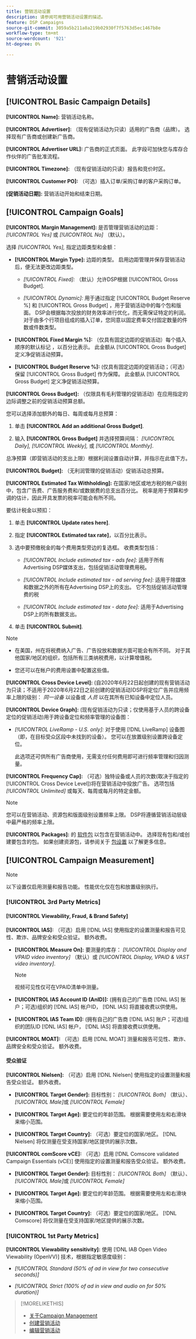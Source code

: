 ```yaml
---
title: 营销活动设置
description: 请参阅可用营销活动设置的描述。
feature: DSP Campaigns
source-git-commit: 3059a5b211a8a219b02930f7f5763d5ec1467b8e
workflow-type: tm+mt
source-wordcount: '921'
ht-degree: 0%

---
```


# 营销活动设置

## [!UICONTROL Basic Campaign Details]

**[!UICONTROL Name]:** 营销活动名称。

**[!UICONTROL Advertiser]:** （现有促销活动为只读）适用的广告商（品牌）。 选择现有广告商或创建新广告商。

**[!UICONTROL Advertiser URL]:** 广告商的正式页面。 此字段可加快您与库存合作伙伴的广告批准流程。

**[!UICONTROL Timezone]:** （现有促销活动的只读）报告和竞价时区。

**[!UICONTROL Customer PO]:** （可选）插入订单/采购订单的客户采购订单。

**[促销活动日期]:** 营销活动开始和结束日期。

## [!UICONTROL Campaign Goals]

**[!UICONTROL Margin Management]:** 是否管理营销活动的边距： *[!UICONTROL Yes]* 或 *[!UICONTROL No]* （默认）。

选择 *[!UICONTROL Yes],* 指定边距类型和金额：

* **[!UICONTROL Margin Type]:** 边距的类型。 启用边距管理并保存营销活动后，便无法更改边距类型。

   * *[!UICONTROL Fixed]:* （默认）允许DSP根据 [!UICONTROL Gross Budget].

   * *[!UICONTROL Dynamic]:* 用于通过指定 [!UICONTROL Budget Reserve %] 和 [!UICONTROL Gross Budget] ，用于营销活动中的每个包和版面。 DSP会根据每次投放的财务效率进行优化，而无需保证特定的利润。 对于由多个行项目组成的插入订单，您同意以固定费率交付固定数量的件数或件数类型。

* **[!UICONTROL Fixed Margin %]:** （仅具有固定边距的促销活动）每个插入顺序的默认标记 <!-- impression? -->，以百分比表示。 此金额从 [!UICONTROL Gross Budget] 定义净促销活动预算。

* **[!UICONTROL Budget Reserve %]:** (仅具有固定边距的促销活动；（可选）保留 [!UICONTROL Gross Budget] 作为保障。 此金额从 [!UICONTROL Gross Budget] 定义净促销活动预算。

**[!UICONTROL Gross Budget]:** （仅限具有毛利管理的促销活动）在应用指定的边际调整之前的促销活动预算总额。

您可以选择添加额外的每日、每周或每月总预算：

1. 单击 **[!UICONTROL Add an additional Gross Budget]**.

1. 输入 **[!UICONTROL Gross Budget]** 并选择预算间隔： *[!UICONTROL Daily],* *[!UICONTROL Weekly],* 或 *[!UICONTROL Monthly]*.

总净预算（即营销活动的支出上限）根据利润设置自动计算，并指示在此值下方。

**[!UICONTROL Budget]:** （无利润管理的促销活动）促销活动总预算。

**[!UICONTROL Estimated Tax Withholding]:** 在国家/地区或地方税的帐户级别中，包含广告费、广告服务费和/或数据费的总支出百分比。 税率是用于预算和步调的估计，因此开具发票的税率可能会有所不同。

要估计税金以预扣：

1. 单击 **[!UICONTROL Update rates here]**.

1. 指定 **[!UICONTROL Estimated tax rate]**，以百分比表示。

1. 选中要预缴税金的每个费用类型旁边的复选框。 收费类型包括：

   * *[!UICONTROL Include estimated tax - ads fee]:* 适用于所有Advertising DSP媒体支出，包括促销活动管理费用税。

   * *[!UICONTROL Include estimated tax - ad serving fee]:* 适用于除媒体和数据之外的所有在Advertising DSP上的支出。 它不包括促销活动管理费的税

   * *[!UICONTROL Include estimated tax - data fee]:* 适用于Advertising DSP上的所有数据支出。

1. 单击 **[!UICONTROL Submit]**.

>[!NOTE]
>
>* 在美国，州在将税费纳入广告、广告投放和数据方面可能会有所不同。 对于其他国家/地区的组织，包括所有三类纳税费用，以计算增值税。
>
>* 您还可以在帐户的费用设置中配置这些值。<!--[fee settings](/help/dsp/admin/tax-withholdings.md). -->


**[!UICONTROL Cross Device Level]:** (自2020年6月22日起创建的现有营销活动为只读；不适用于2020年6月22日之前创建的促销活动)DSP将定位广告并应用频率上限的级别： *同一设备* 以设备或 *人员* 以在其所有已知设备中定位人员。

**[!UICONTROL Device Graph]:** (现有促销活动为只读；仅使用基于人员的跨设备定位的促销活动)用于跨设备定位和频率管理的设备图：

* *[!UICONTROL LiveRamp - U.S. only]:* 对于使用 [!DNL LiveRamp] 设备图（即，在目标受众区段中未找到的设备）。 您可以在放置级别设置跨设备定位。

   此选项还可供所有广告商使用，无需支付任何费用即可进行频率管理和归因测量。

**[!UICONTROL Frequency Cap]:** （可选）独特设备或人员的次数(取决于指定的 [!UICONTROL Cross Device Level])将在营销活动中投放广告。 选项包括 *[!UICONTROL Unlimited]* 或每天、每周或每月的特定金额。

>[!NOTE]
>
> 您可以在营销活动、资源包和版面级别设置频率上限。 DSP将遵循营销活动层级中最严格的频率上限。

**[!UICONTROL Packages]:** 的 [软件包](/help/dsp/campaign-management/packages/package-about.md) 以包含在营销活动中。 选择现有包和/或创建要包含的包。 如果创建资源包，请参阅关于 [包设置](/help/dsp/campaign-management/packages/package-settings.md) 以了解更多信息。

## [!UICONTROL Campaign Measurement]

>[!NOTE]
>
>以下设置仅启用测量和报告功能。 性能优化仅在包和放置级别执行。

### [!UICONTROL 3rd Party Metrics]

#### [!UICONTROL Viewability, Fraud, & Brand Safety]

**[!UICONTROL IAS]:** （可选）启用 [!DNL IAS] 使用指定的设置测量和报告可见性、欺诈、品牌安全和受众验证。 额外收费。

* **[!UICONTROL Measure On]:** 要测量的库存： *[!UICONTROL Display and VPAID video inventory]* （默认）或 *[!UICONTROL Display, VPAID & VAST video inventory]*.

   >[!NOTE]
   >
   >视频可见性仅可在VPAID清单中测量。

* **[!UICONTROL IAS Account ID (AnID)]:** (拥有自己的广告商 [!DNL IAS] 账户；可选)组织的 [!DNL IAS] 帐户ID， [!DNL IAS] 将直接收费以供使用。

* **[!UICONTROL IAS Team ID]:** (拥有自己的广告商 [!DNL IAS] 账户；可选)组织的团队ID [!DNL IAS] 帐户， [!DNL IAS] 将直接收费以供使用。 <!-- verify -->

**[!UICONTROL MOAT]:** （可选）启用 [!DNL MOAT] 测量和报告可见性、欺诈、品牌安全和受众验证。 额外收费。

#### 受众验证

**[!UICONTROL Nielsen]:** （可选）启用 [!DNL Nielsen] 使用指定的设置测量和报告受众验证。 额外收费。

* **[!UICONTROL Target Gender]:** 目标性别： *[!UICONTROL Both]* （默认）、 *[!UICONTROL Male]*&#x200B;或 *[!UICONTROL Female]*

* **[!UICONTROL Target Age]:** 要定位的年龄范围。 根据需要使用左和右滑块来缩小范围。

* **[!UICONTROL Target Country]:** （可选）要定位的国家/地区。 [!DNL Nielsen] 将仅测量在受支持国家/地区提供的展示次数。

**[!UICONTROL comScore vCE]:** （可选）启用 [!DNL Comscore validated Campaign Essentials (vCE)] 使用指定的设置测量和报告受众验证。 额外收费。

* **[!UICONTROL Target Gender]:** 目标性别： *[!UICONTROL Both]* （默认）、 *[!UICONTROL Male]*&#x200B;或 *[!UICONTROL Female]*

* **[!UICONTROL Target Age]:** 要定位的年龄范围。 根据需要使用左和右滑块来缩小范围。

* **[!UICONTROL Target Country]:** （可选）要定位的国家/地区。 [!DNL Comscore] 将仅测量在受支持国家/地区提供的展示次数。

### [!UICONTROL 1st Party Metrics]

**[!UICONTROL Viewability sensitivity]:** 使用 [!DNL IAB Open Video Viewability (OpenVV)] 技术，根据指定敏感度级别：

* *[!UICONTROL Standard (50% of ad in view for two consecutive seconds)]*

* *[!UICONTROL Strict (100% of ad in view and audio on for 50% duration)]*

>[!MORELIKETHIS]
>
>* [关于Campaign Management](campaign-about.md)
>* [创建营销活动](campaign-create.md)
>* [编辑营销活动](campaign-edit.md)

